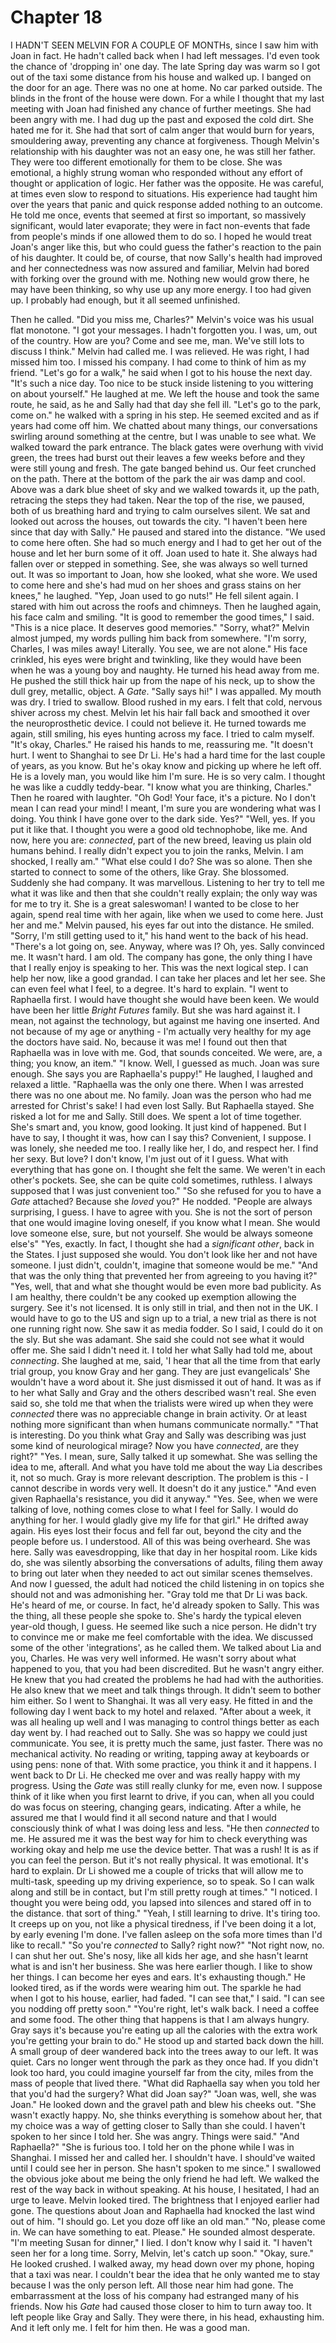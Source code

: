 
# Chapter 18
I HADN'T SEEN MELVIN FOR A COUPLE OF MONTHs, since I saw him with Joan in fact. He hadn't called back when I had left messages. I'd even took the chance of 'dropping in' one day. The late Spring day was warm so I got out of the taxi some distance from his house and walked up. I banged on the door for an age. There was no one at home. No car parked outside. The blinds in the front of the house were down.
    For a while I thought that my last meeting with Joan had finished any chance of further meetings. She had been angry with me. I had dug up the past and exposed the cold dirt. She hated me for it. She had that sort of calm anger that would burn for years, smouldering away, preventing any chance at forgiveness. Though Melvin's relationship with his daughter was not an easy one, he was still her father. They were too different emotionally for them to be close. She was emotional, a highly strung woman who responded without any effort of thought or application of logic. Her father was the opposite. He was careful, at times even slow to respond to situations. His experience had taught him over the years that panic and quick response added nothing to an outcome. He told me once, events that seemed at first so important, so massively significant, would later evaporate; they were in fact non-events that fade from people's minds if one allowed them to do so. I hoped he would treat Joan's anger like this, but who could guess the father's reaction to the pain of his daughter. It could be, of course, that now Sally's health had improved and her connectedness was now assured and familiar, Melvin had bored with forking over the ground with me. Nothing new would grow there, he may have been thinking, so why use up any more energy. I too had given up. I probably had enough, but it all seemed unfinished.

Then he called.
    "Did you miss me, Charles?" Melvin's voice was his usual flat monotone. "I got your messages. I hadn't forgotten you. I was, um, out of the country. How are you? Come and see me, man. We've still lots to discuss I think." Melvin had called me. I was relieved. He was right, I had missed him too. I missed his company. I had come to think of him as my friend.
    "Let's go for a walk," he said when I got to his house the next day. "It's such a nice day. Too nice to be stuck inside listening to you wittering on about yourself." He laughed at me. We left the house and took the same route, he said, as he and Sally had that day she fell ill. "Let's go to the park, come on." he walked with a spring in his step. He seemed excited and as if years had come off him. We chatted about many things, our conversations swirling around something at the centre, but I was unable to see what. We walked toward the park entrance. The black gates were overhung with vivid green, the trees had burst out their leaves a few weeks before and they were still young and fresh. The gate banged behind us. Our feet crunched on the path. There at the bottom of the park the air was damp and cool. Above was a dark blue sheet of sky and we walked towards it, up the path, retracing the steps they had taken. 
    Near the top of the rise, we paused, both of us breathing hard and trying to calm ourselves silent. We sat and looked out across the houses, out towards the city.
    "I haven't been here since that day with Sally." He paused and stared into the distance. "We used to come here often. She had so much energy and I had to get her out of the house and let her burn some of it off. Joan used to hate it. She always had fallen over or stepped in something. See, she was always so well turned out. It was so important to Joan, how she looked, what she wore. We used to come here and she's had mud on her shoes and grass stains on her knees," he laughed. "Yep, Joan used to go nuts!" He fell silent again. I stared with him out across the roofs and chimneys. Then he laughed again, his face calm and smiling.
    "It is good to remember the good times," I said. "This is a nice place. It deserves good memories."
    "Sorry, what?" Melvin almost jumped, my words pulling him back from somewhere. "I'm sorry, Charles, I was miles away! Literally. You see, we are not alone." His face crinkled, his eyes were bright and twinkling, like they would have been when he was a young boy and naughty. He turned his head away from me. He pushed the still thick hair up from the nape of his neck, up to show the dull grey, metallic, object. A *Gate*. "Sally says hi!"
    I was appalled. My mouth was dry. I tried to swallow. Blood rushed in my ears. I felt that cold, nervous shiver across my chest. Melvin let his hair fall back and smoothed it over the neuroprosthetic device. I could not believe it. He turned towards me again, still smiling, his eyes hunting across my face. I tried to calm myself.
    "It's okay, Charles." He raised his hands to me, reassuring me. "It doesn't hurt. I went to Shanghai to see Dr Li. He's had a hard time for the last couple of years, as you know. But he's okay know and picking up where he left off. He is a lovely man, you would like him I'm sure. He is so very calm. I thought he was like a cuddly teddy-bear.
    "I know what you are thinking, Charles." Then he roared with laughter. "Oh God! Your face, it's a picture. No I don't mean I can read your mind! I meant, I'm sure you are wondering what was I doing. You think I have gone over to the dark side. Yes?"
    "Well, yes. If you put it like that. I thought you were a good old technophobe, like me. And now, here you are: *connected*, part of the new breed, leaving us plain old humans behind. I really didn't expect you to join the ranks, Melvin. I am shocked, I really am."
    "What else could I do? She was so alone. Then she started to connect to some of the others, like Gray. She blossomed. Suddenly she had company. It was marvellous. Listening to her try to tell me what it was like and then that she couldn't really explain; the only way was for me to try it. She is a great saleswoman! I wanted to be close to her again, spend real time with her again, like when we used to come here. Just her and me." Melvin paused, his eyes far out into the distance. He smiled. "Sorry, I'm still getting used to it," his hand went to the back of his head. "There's a lot going on, see. Anyway, where was I? Oh, yes. Sally convinced me. It wasn't hard. I am old. The company has gone, the only thing I have that I really enjoy is speaking to her. This was the next logical step. I can help her now, like a good grandad. I can take her places and let her see. She can even feel what I feel, to a degree. It's hard to explain. 
    "I went to Raphaella first. I would have thought she would have been keen. We would have been her little *Bright Futures* family. But she was hard against it. I mean, not against the technology, but against me having one inserted. And not because of my age or anything - I'm actually very healthy for my age the doctors have said. No, because it was me! I found out then that Raphaella was in love with me. God, that sounds conceited. We were, are, a thing; you know, an item."
    "I know. Well, I guessed as much. Joan was sure enough. She says you are Raphaella's puppy!" He laughed, I laughed and relaxed a little.
    "Raphaella was the only one there. When I was arrested there was no one about me. No family. Joan was the person who had me arrested for Christ's sake! I had even lost Sally. But Raphaella stayed. She risked a lot for me and Sally. Still does. We spent a lot of time together. She's smart and, you know, good looking. It just kind of happened. But I have to say, I thought it was, how can I say this? Convenient, I suppose. I was lonely, she needed me too. I really like her, I do, and respect her. I find her sexy. But love? I don't know, I'm just out of it I guess. What with everything that has gone on. I thought she felt the same. We weren't in each other's pockets. See, she can be quite cold sometimes, ruthless. I always supposed that I was just convenient too."
    "So she refused for you to have a *Gate* attached? Because she *loved* you?" He nodded. "People are always surprising, I guess. I have to agree with you. She is not the sort of person that one would imagine loving oneself, if you know what I mean. She would love someone else, sure, but not yourself. She would be always someone else's"
    "Yes, exactly. In fact, I thought she had a *significant other*, back in the States. I just supposed she would. You don't look like her and not have someone. I just didn't, couldn't, imagine that someone would be me."
    "And that was the only thing that prevented her from agreeing to you having it?"
    "Yes, well, that and what she thought would be even more bad publicity. As I am healthy, there couldn't be any cooked up exemption allowing the surgery. See it's not licensed. It is only still in trial, and then not in the UK. I would have to go to the US and sign up to a trial, a new trial as there is not one running right now. She saw it as media fodder. So I said, I could do it on the sly. But she was adamant. She said she could not see what it would offer me. She said I didn't need it. I told her what Sally had told me, about *connecting*. She laughed at me, said, 'I hear that all the time from that early trial group, you know Gray and her gang. They are just evangelicals' She wouldn't have a word about it. She just dismissed it out of hand. It was as if to her what Sally and Gray and the others described wasn't real. She even said so, she told me that when the trialists were wired up when they were *connected* there was no appreciable change in brain activity. Or at least nothing more significant than when humans communicate normally."
    "That is interesting. Do you think what Gray and Sally was describing was just some kind of neurological mirage? Now you have *connected*, are they right?"
    "Yes. I mean, sure, Sally talked it up somewhat. She was selling the idea to me, afterall. And what you have told me about the way Lia describes it, not so much. Gray is more relevant description. The problem is this - I cannot describe in words very well. It doesn't do it any justice."
    "And even given Raphaella's resistance, you did it anyway."
    "Yes. See, when we were talking of love, nothing comes close to what I feel for Sally. I would do anything for her. I would gladly give my life for that girl." He drifted away again. His eyes lost their focus and fell far out, beyond the city and the people before us. I understood. All of this was being overheard. She was here. Sally was eavesdropping, like that day in her hospital room. Like kids do, she was silently absorbing the conversations of adults, filing them away to bring out later when they needed to act out similar scenes themselves. And now I guessed, the adult had noticed the child listening in on topics she should not and was admonishing her.
    "Gray told me that Dr Li was back. He's heard of me, or course. In fact, he'd already spoken to Sally. This was the thing, all these people she spoke to. She's hardy the typical eleven year-old though, I guess. He seemed like such a nice person. He didn't try to convince me or make me feel comfortable with the idea. We discussed some of the other 'integrations', as he called them. We talked about Lia and you, Charles. He was very well informed. He wasn't sorry about what happened to you, that you had been discredited. But he wasn't angry either. He knew that you had created the problems he had had with the authorities. He also knew that we meet and talk things through. It didn't seem to bother him either. So I went to Shanghai. It was all very easy. He fitted in and the following day I went back to my hotel and relaxed.
    "After about a week, it was all healing up well and I was managing to control things better as each day went by. I had reached out to Sally. She was so happy we could just communicate. You see, it is pretty much the same, just faster. There was no mechanical activity. No reading or writing, tapping away at keyboards or using pens: none of that. With some practice, you think it and it happens. I went back to Dr Li. He checked me over and was really happy with my progress. Using the *Gate* was still really clunky for me, even now. I suppose think of it like when you first learnt to drive, if you can, when all you could do was focus on steering, changing gears, indicating. After a while, he assured me that I would find it all second nature and that I would consciously think of what I was doing less and less. 
    "He then *connected* to me. He assured me it was the best way for him to check everything was working okay and help me use the device better. That was a rush! It is as if you can feel the person. But it's not really physical. It was emotional. It's hard to explain. Dr Li showed me a couple of tricks that will allow me to multi-task, speeding up my driving experience, so to speak. So I can walk along and still be in contact, but I'm still pretty rough at times."
    "I noticed. I thought you were being odd, you lapsed into silences and stared off in to the distance. that sort of thing."
    "Yeah, I still learning to drive. It's tiring too. It creeps up on you, not like a physical tiredness, if I've been doing it a lot, by early evening I'm done. I've fallen asleep on the sofa more times than I'd like to recall."
    "So you're *connected* to Sally? right now?"
    "Not right now, no. I can shut her out. She's nosy, like all kids her age, and she hasn't learnt what is and isn't her business. She was here earlier though. I like to show her things. I can become her eyes and ears. It's exhausting though." He looked tired, as if the words were wearing him out. The sparkle he had when I got to his house, earlier, had faded. 
    "I can see that," I said. "I can see you nodding off pretty soon."
    "You're right, let's walk back. I need a coffee and some food. The other thing that happens is that I am always hungry. Gray says it's because you're eating up all the calories with the extra work you're getting your brain to do." He stood up and started back down the hill. A small group of deer wandered back into the trees away to our left. It was quiet. Cars no longer went through the park as they once had. If you didn't look too hard, you could imagine yourself far from the city, miles from the mass of people that lived there.
    "What did Raphaella say when you told her that you'd had the surgery? What did Joan say?"
    "Joan was, well, she was Joan." He looked down and the gravel path and blew his cheeks out. "She wasn't exactly happy. No, she thinks everything is somehow about her, that my choice was a way of getting closer to Sally than she could. I haven't spoken to her since I told her. She was angry. Things were said."
    "And Raphaella?"
    "She is furious too. I told her on the phone while I was in Shanghai. I missed her and called her. I shouldn't have. I should've waited until I could see her in person. She hasn't spoken to me since." I swallowed the obvious joke about me being the only friend he had left. We walked the rest of the way back in without speaking. At his house, I hesitated, I had an urge to leave. Melvin looked tired. The brightness that I enjoyed earlier had gone. The questions about Joan and Raphaella had knocked the last wind out of him.
    "I should go. Let you doze off like an old man."
    "No, please come in. We can have something to eat. Please." He sounded almost desperate.
    "I'm meeting Susan for dinner," I lied. I don't know why I said it. "I haven't seen her for a long time. Sorry, Melvin, let's catch up soon."
    "Okay, sure." He looked crushed. I walked away, my head down over my phone, hoping that a taxi was near. I couldn't bear the idea that he only wanted me to stay because I was the only person left. All those near him had gone. The embarrassment at the loss of his company had estranged many of his friends. Now his *Gate* had caused those closer to him to turn away too. It left people like Gray and Sally. They were there, in his head, exhausting him. And it left only me. I felt for him then. He was a good man.
